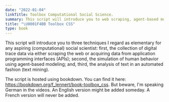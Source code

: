 ```yaml
---
date: "2022-01-04"
linkTitle: Toolbox Computational Social Science.
summary: This script will introduce you to web scraping, agent-based modeling, and basic taxt mining in R. 
title: "\U0001F4BB Toolbox CSS"
type: book
---
```


This script will introduce you to three techniques I regard as elementary for any aspiring (computational) social scientist: first, the collection of digital trace data via either scraping the web or acquiring data from application programming interfaces (APIs); second, the simulation of human behavior using agent-based modeling; and, third, the analysis of text in an automated fashion (text mining).

The script is hosted using bookdown. You can find it here: <https://bookdown.org/f_lennert/book-toolbox_css>. But beware, I'm speaking German in the videos. An English version might be added someday. A French version will never be added.

